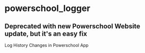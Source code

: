 # powerschool_logger

## Deprecated with new Powerschool Website update, but it's an easy fix

Log History Changes in Powerschool App
